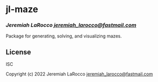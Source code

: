# jl-maze
### _Jeremiah LaRocco <jeremiah_larocco@fastmail.com>_

Package for generating, solving, and visualizing mazes.


## License

ISC

Copyright (c) 2022 Jeremiah LaRocco <jeremiah_larocco@fastmail.com>


